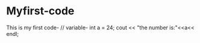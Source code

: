 # Myfirst-code
This is my first code-
// variable-
int a = 24;
cout << "the number is:"<<a<< endl;



